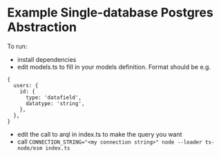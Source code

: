 # Example Single-database Postgres Abstraction

To run:
- install dependencies
- edit models.ts to fill in your models definition. Format should be e.g.
```
{
  users: {
    id: {
      type: 'datafield',
      datatype: 'string',
    },
  },
}
```
- edit the call to arql in index.ts to make the query you want
- call `CONNECTION_STRING="<my connection string>" node --loader ts-node/esm index.ts`